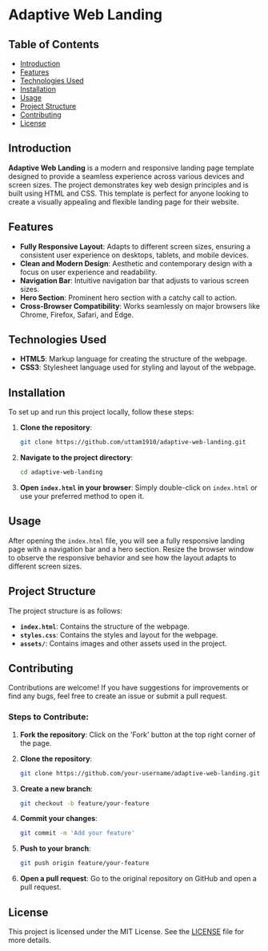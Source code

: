# Adaptive Web Landing

## Table of Contents

- [Introduction](#introduction)
- [Features](#features)
- [Technologies Used](#technologies-used)
- [Installation](#installation)
- [Usage](#usage)
- [Project Structure](#project-structure)
- [Contributing](#contributing)
- [License](#license)

## Introduction

**Adaptive Web Landing** is a modern and responsive landing page template designed to provide a seamless experience across various devices and screen sizes. The project demonstrates key web design principles and is built using HTML and CSS. This template is perfect for anyone looking to create a visually appealing and flexible landing page for their website.

## Features

- **Fully Responsive Layout**: Adapts to different screen sizes, ensuring a consistent user experience on desktops, tablets, and mobile devices.
- **Clean and Modern Design**: Aesthetic and contemporary design with a focus on user experience and readability.
- **Navigation Bar**: Intuitive navigation bar that adjusts to various screen sizes.
- **Hero Section**: Prominent hero section with a catchy call to action.
- **Cross-Browser Compatibility**: Works seamlessly on major browsers like Chrome, Firefox, Safari, and Edge.

## Technologies Used

- **HTML5**: Markup language for creating the structure of the webpage.
- **CSS3**: Stylesheet language used for styling and layout of the webpage.

## Installation

To set up and run this project locally, follow these steps:

1. **Clone the repository**:
    ```bash
    git clone https://github.com/uttam1910/adaptive-web-landing.git
    ```

2. **Navigate to the project directory**:
    ```bash
    cd adaptive-web-landing
    ```

3. **Open `index.html` in your browser**:
    Simply double-click on `index.html` or use your preferred method to open it.

## Usage

After opening the `index.html` file, you will see a fully responsive landing page with a navigation bar and a hero section. Resize the browser window to observe the responsive behavior and see how the layout adapts to different screen sizes.

## Project Structure

The project structure is as follows:
- **`index.html`**: Contains the structure of the webpage.
- **`styles.css`**: Contains the styles and layout for the webpage.
- **`assets/`**: Contains images and other assets used in the project.


## Contributing

Contributions are welcome! If you have suggestions for improvements or find any bugs, feel free to create an issue or submit a pull request.

### Steps to Contribute:

1. **Fork the repository**:
    Click on the 'Fork' button at the top right corner of the page.

2. **Clone the repository**:
    ```bash
    git clone https://github.com/your-username/adaptive-web-landing.git
    ```

3. **Create a new branch**:
    ```bash
    git checkout -b feature/your-feature
    ```

4. **Commit your changes**:
    ```bash
    git commit -m 'Add your feature'
    ```

5. **Push to your branch**:
    ```bash
    git push origin feature/your-feature
    ```

6. **Open a pull request**:
    Go to the original repository on GitHub and open a pull request.

## License

This project is licensed under the MIT License. See the [LICENSE](LICENSE) file for more details.


